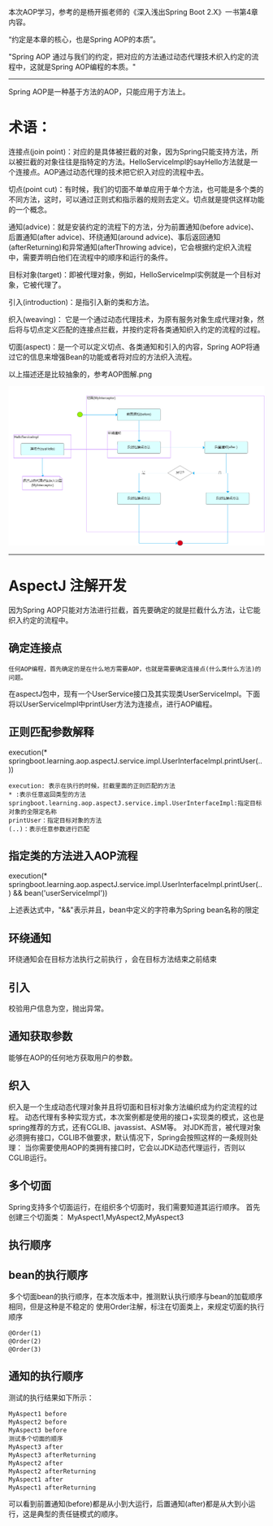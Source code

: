 本次AOP学习，参考的是杨开振老师的《深入浅出Spring Boot 2.X》一书第4章内容。

“约定是本章的核心，也是Spring AOP的本质”。

"Spring AOP 通过与我们的约定，把对应的方法通过动态代理技术织入约定的流程中，这就是Spring AOP编程的本质。"


___________________________________________________________________________________________________________________________________________________________________________________________________________________________________
Spring AOP是一种基于方法的AOP，只能应用于方法上。

术语：
====
连接点(join point)：对应的是具体被拦截的对象，因为Spring只能支持方法，所以被拦截的对象往往是指特定的方法。HelloServiceImpl的sayHello方法就是一个连接点。AOP通过动态代理的技术把它织入对应的流程中去。

切点(point cut)：有时候，我们的切面不单单应用于单个方法，也可能是多个类的不同方法，这时，可以通过正则式和指示器的规则去定义。切点就是提供这样功能的一个概念。

通知(advice)：就是安装约定的流程下的方法，分为前置通知(before advice)、后置通知(after advice)、环绕通知(around advice)、事后返回通知(afterReturning)和异常通知(afterThrowing advice)，它会根据约定织入流程中，需要弄明白他们在流程中的顺序和运行的条件。

目标对象(target)：即被代理对象，例如，HelloServiceImpl实例就是一个目标对象，它被代理了。

引入(introduction)：是指引入新的类和方法。

织入(weaving)： 它是一个通过动态代理技术，为原有服务对象生成代理对象，然后将与切点定义匹配的连接点拦截，并按约定将各类通知织入约定的流程的过程。

切面(aspect)：是一个可以定义切点、各类通知和引入的内容，Spring AOP将通过它的信息来增强Bean的功能或者将对应的方法织入流程。

以上描述还是比较抽象的，参考AOP图解.png


![image](/photo/AOP图解.png)
___________________________________________________________________________________________________________________________________________________________________________________________________________________________________

AspectJ 注解开发
====
因为Spring AOP只能对方法进行拦截，首先要确定的就是拦截什么方法，让它能织入约定的流程中。

确定连接点
--
    任何AOP编程，首先确定的是在什么地方需要AOP，也就是需要确定连接点(什么类什么方法)的问题。
    
在aspectJ包中，现有一个UserService接口及其实现类UserServiceImpl。下面将以UserServiceImpl中printUser方法为连接点，进行AOP编程。


正则匹配参数解释
--
execution(* springboot.learning.aop.aspectJ.service.impl.UserInterfaceImpl.printUser(..))

    execution: 表示在执行的时候，拦截里面的正则匹配的方法
    * :表示任意返回类型的方法
    springboot.learning.aop.aspectJ.service.impl.UserInterfaceImpl:指定目标对象的全限定名称
    printUser：指定目标对象的方法
    (..)：表示任意参数进行匹配

指定类的方法进入AOP流程
--
execution(* springboot.learning.aop.aspectJ.service.impl.UserInterfaceImpl.printUser(..) && bean('userServiceImpl'))

上述表达式中，"&&"表示并且，bean中定义的字符串为Spring bean名称的限定
    
环绕通知
--
环绕通知会在目标方法执行之前执行 ，会在目标方法结束之前结束

引入
--
校验用户信息为空，抛出异常。

通知获取参数
--
能够在AOP的任何地方获取用户的参数。

织入
--
织入是一个生成动态代理对象并且将切面和目标对象方法编织成为约定流程的过程。
动态代理有多种实现方式，本次案例都是使用的接口+实现类的模式，这也是spring推荐的方式，还有CGLIB、javassist、ASM等。
对JDK而言，被代理对象必须拥有接口，CGLIB不做要求，默认情况下，Spring会按照这样的一条规则处理：
    当你需要使用AOP的类拥有接口时，它会以JDK动态代理运行，否则以CGLIB运行。
    
多个切面
--
Spring支持多个切面运行，在组织多个切面时，我们需要知道其运行顺序。
首先创建三个切面类：
    MyAspect1,MyAspect2,MyAspect3

执行顺序
---
bean的执行顺序
--
多个切面bean的执行顺序，在本次版本中，推测默认执行顺序与bean的加载顺序相同，但是这种是不稳定的
使用Order注解，标注在切面类上，来规定切面的执行顺序
    
    @Order(1)
    @Order(2)
    @Order(3)

通知的执行顺序
--
测试的执行结果如下所示：

    MyAspect1 before
    MyAspect2 before
    MyAspect3 before
    测试多个切面的顺序
    MyAspect3 after
    MyAspect3 afterReturning
    MyAspect2 after
    MyAspect2 afterReturning
    MyAspect1 after
    MyAspect1 afterReturning
可以看到前置通知(before)都是从小到大运行，后置通知(after)都是从大到小运行，这是典型的责任链模式的顺序。
